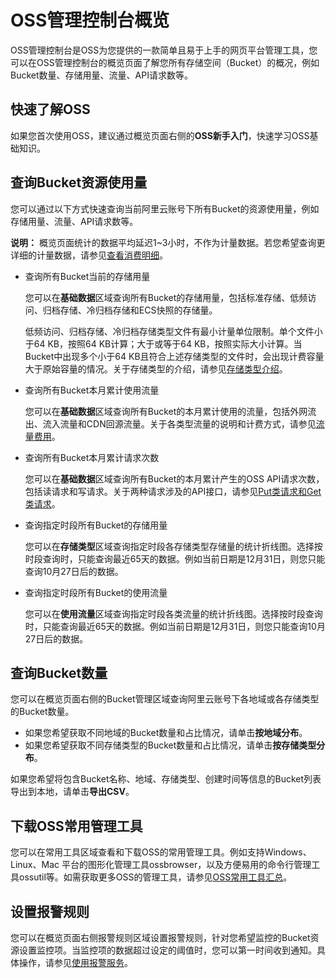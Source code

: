 # OSS管理控制台概览

OSS管理控制台是OSS为您提供的一款简单且易于上手的网页平台管理工具，您可以在OSS管理控制台的概览页面了解您所有存储空间（Bucket）的概况，例如Bucket数量、存储用量、流量、API请求数等。

## 快速了解OSS

如果您首次使用OSS，建议通过概览页面右侧的**OSS新手入门**，快速学习OSS基础知识。

## 查询Bucket资源使用量

您可以通过以下方式快速查询当前阿里云账号下所有Bucket的资源使用量，例如存储用量、流量、API请求数等。

**说明：** 概览页面统计的数据平均延迟1~3小时，不作为计量数据。若您希望查询更详细的计量数据，请参见[查看消费明细]()。

-   查询所有Bucket当前的存储用量

    您可以在**基础数据**区域查询所有Bucket的存储用量，包括标准存储、低频访问、归档存储、冷归档存储和ECS快照的存储量。

    低频访问、归档存储、冷归档存储类型文件有最小计量单位限制。单个文件小于64 KB，按照64 KB计算；大于或等于64 KB，按照实际大小计算。当Bucket中出现多个小于64 KB且符合上述存储类型的文件时，会出现计费容量大于原始容量的情况。关于存储类型的介绍，请参见[存储类型介绍](/intl.zh-CN/开发指南/存储类型/存储类型介绍.md)。

-   查询所有Bucket本月累计使用流量

    您可以在**基础数据**区域查询所有Bucket的本月累计使用的流量，包括外网流出、流入流量和CDN回源流量。关于各类型流量的说明和计费方式，请参见[流量费用](/intl.zh-CN/计量计费/计量项和计费项/流量费用.md)。

-   查询所有Bucket本月累计请求次数

    您可以在**基础数据**区域查询所有Bucket的本月累计产生的OSS API请求次数，包括读请求和写请求。关于两种请求涉及的API接口，请参见[Put类请求和Get类请求](/intl.zh-CN/控制台用户指南/存储空间管理/用量查询.md)。

-   查询指定时段所有Bucket的存储用量

    您可以在**存储类型**区域查询指定时段各存储类型存储量的统计折线图。选择按时段查询时，只能查询最近65天的数据。例如当前日期是12月31日，则您只能查询10月27日后的数据。

-   查询指定时段所有Bucket的使用流量

    您可以在**使用流量**区域查询指定时段各类流量的统计折线图。选择按时段查询时，只能查询最近65天的数据。例如当前日期是12月31日，则您只能查询10月27日后的数据。


## 查询Bucket数量

您可以在概览页面右侧的Bucket管理区域查询阿里云账号下各地域或各存储类型的Bucket数量。

-   如果您希望获取不同地域的Bucket数量和占比情况，请单击**按地域分布**。
-   如果您希望获取不同存储类型的Bucket数量和占比情况，请单击**按存储类型分布**。

如果您希望将包含Bucket名称、地域、存储类型、创建时间等信息的Bucket列表导出到本地，请单击**导出CSV**。

## 下载OSS常用管理工具

您可以在常用工具区域查看和下载OSS的常用管理工具。例如支持Windows、Linux、Mac 平台的图形化管理工具ossbrowser，以及方便易用的命令行管理工具ossutil等。如需获取更多OSS的管理工具，请参见[OSS常用工具汇总](/intl.zh-CN/常用工具/OSS常用工具汇总.md)。

## 设置报警规则

您可以在概览页面右侧报警规则区域设置报警规则，针对您希望监控的Bucket资源设置监控项。当监控项的数据超过设定的阈值时，您可以第一时间收到通知。具体操作，请参见[使用报警服务](/intl.zh-CN/开发指南/监控服务/使用报警服务.md)。

